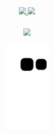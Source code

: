 <div align="center">
  <a href="https://github.com/55gss">
  <img height="180em" src="https://github-readme-stats.vercel.app/api?username=55gss&show_icons=true&theme=blue-green&include_all_commits=true&count_private=true"/>
  <img height="180em" src="https://github-readme-stats.vercel.app/api/top-langs/?username=55gss&layout=compact&langs_count=7&theme=blue-green"/>
</div>
  
  ##
 
<div align="center"> 
  <a href="https://www.linkedin.com/in/55gss" target="_blank"><img src="https://img.shields.io/badge/-LinkedIn-%230077B5?style=for-the-badge&logo=linkedin&logoColor=white"     target="_blank">
  </a> 
</div> 
  
<div align="center">
  
  ![Snake animation](https://github.com/55gss/55gss/blob/output/github-contribution-grid-snake.svg)
 
</div>

